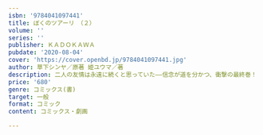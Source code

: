 ```yaml
---
isbn: '9784041097441'
title: ぼくのツアーリ　（２）
volume: ''
series: ''
publisher: ＫＡＤＯＫＡＷＡ
pubdate: '2020-08-04'
cover: 'https://cover.openbd.jp/9784041097441.jpg'
author: 草下シンヤ／原著 姫ユウマ／著
description: 二人の友情は永遠に続くと思っていた――信念が道を分かつ、衝撃の最終巻！
price: '680'
genre: コミックス(書)
target: 一般
format: コミック
content: コミックス・劇画

---
```

